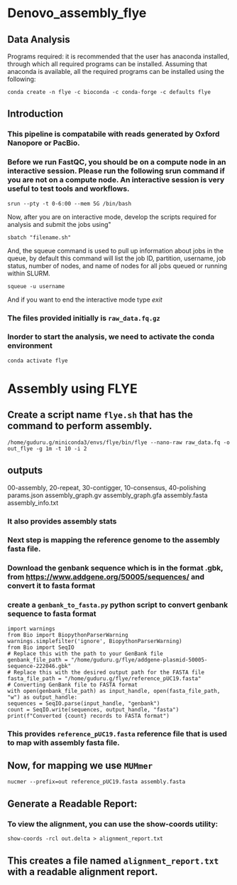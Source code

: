# Denovo_assembly_flye

## Data Analysis
Programs required: it is recommended that the user has anaconda installed, through which all required programs can be installed. Assuming that anaconda is available, all the required programs can be installed using the following:

```
conda create -n flye -c bioconda -c conda-forge -c defaults flye
```
## Introduction
### This pipeline is compatabile with reads generated by Oxford Nanopore or PacBio.

### Before we run FastQC, you should be on a compute node in an interactive session. Please run the following srun command if you are not on a compute node. An interactive session is very useful to test tools and workflows.
```
srun --pty -t 0-6:00 --mem 5G /bin/bash
```

Now, after you are on interactive mode, develop the scripts required for analysis and submit the jobs using"
```
sbatch "filename.sh"
```

And, the squeue command is used to pull up information about jobs in the queue, by default this command will list the job ID, partition, username, job status, number of nodes, and name of nodes for all jobs queued or running within SLURM.
```
squeue -u username
```
And if you want to end the interactive mode type *exit*

### The files provided initially is ```raw_data.fq.gz```

### Inorder to start the analysis, we need to activate the conda environment 
```conda activate flye```

# Assembly using FLYE
## Create a script name ```flye.sh``` that has the command to perform assembly.
```
/home/guduru.g/miniconda3/envs/flye/bin/flye --nano-raw raw_data.fq -o out_flye -g 1m -t 10 -i 2
```

## outputs
00-assembly, 20-repeat, 30-contigger, 10-consensus, 40-polishing
params.json
assembly_graph.gv
assembly_graph.gfa
assembly.fasta
assembly_info.txt

### It also provides assembly stats

### Next step is mapping the reference genome to the assembly fasta file.
### Download the genbank sequence which is in the format .gbk, from https://www.addgene.org/50005/sequences/ and convert it to fasta format
 
### create a ```genbank_to_fasta.py``` python script to convert genbank sequence to fasta format
```
import warnings
from Bio import BiopythonParserWarning
warnings.simplefilter('ignore', BiopythonParserWarning)
from Bio import SeqIO                                                                                                                                                                                             # Replace this with the path to your GenBank file
genbank_file_path = "/home/guduru.g/flye/addgene-plasmid-50005-sequence-222046.gbk"                                                                                                                               # Replace this with the desired output path for the FASTA file
fasta_file_path = "/home/guduru.g/flye/reference_pUC19.fasta"
# Converting GenBank file to FASTA format
with open(genbank_file_path) as input_handle, open(fasta_file_path, "w") as output_handle:
sequences = SeqIO.parse(input_handle, "genbank")
count = SeqIO.write(sequences, output_handle, "fasta")                                                                                                                                                            print(f"Converted {count} records to FASTA format")
```
### This provides ```reference_pUC19.fasta``` reference file that is used to map with assembly fasta file.

## Now, for mapping we use ```MUMmer```
```nucmer --prefix=out reference_pUC19.fasta assembly.fasta```

## Generate a Readable Report:
### To view the alignment, you can use the show-coords utility:
```show-coords -rcl out.delta > alignment_report.txt```

## This creates a file named ```alignment_report.txt``` with a readable alignment report.
